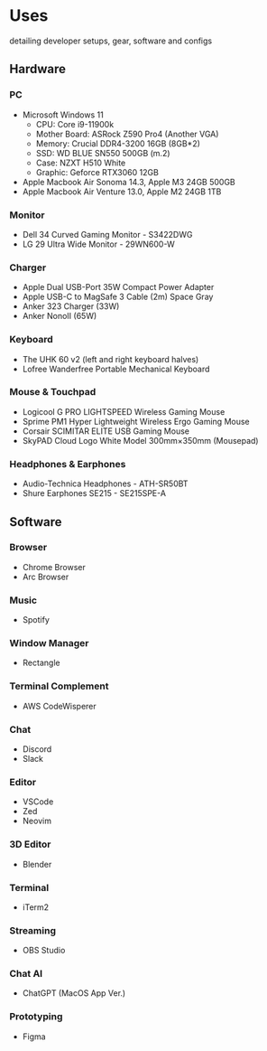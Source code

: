 # Uses

detailing developer setups, gear, software and configs

## Hardware

### PC

- Microsoft Windows 11
  - CPU: Core i9-11900k
  - Mother Board: ASRock Z590 Pro4 (Another VGA)
  - Memory: Crucial DDR4-3200 16GB (8GB*2)
  - SSD: WD BLUE SN550 500GB (m.2)
  - Case: NZXT H510 White
  - Graphic: Geforce RTX3060 12GB
- Apple Macbook Air Sonoma 14.3, Apple M3 24GB 500GB
- Apple Macbook Air Venture 13.0, Apple M2 24GB 1TB

### Monitor

- Dell 34 Curved Gaming Monitor - S3422DWG
- LG 29 Ultra Wide Monitor - 29WN600-W

### Charger
- Apple Dual USB-Port 35W Compact Power Adapter
- Apple USB-C to MagSafe 3 Cable (2m) Space Gray
- Anker 323 Charger (33W)
- Anker NonoⅡ (65W)

### Keyboard
- The UHK 60 v2 (left and right keyboard halves)
- Lofree Wanderfree Portable Mechanical Keyboard

### Mouse & Touchpad
- Logicool G PRO LIGHTSPEED Wireless Gaming Mouse
- Sprime PM1 Hyper Lightweight Wireless Ergo Gaming Mouse
- Corsair SCIMITAR ELITE USB Gaming Mouse
- SkyPAD Cloud Logo White Model 300mm×350mm (Mousepad)

### Headphones & Earphones
- Audio-Technica Headphones - ATH-SR50BT
- Shure Earphones SE215 - SE215SPE-A

## Software

### Browser
- Chrome Browser
- Arc Browser

### Music
- Spotify

### Window Manager
- Rectangle

### Terminal Complement
- AWS CodeWisperer

### Chat
- Discord
- Slack

### Editor
- VSCode
- Zed
- Neovim

### 3D Editor
- Blender

### Terminal
- iTerm2

### Streaming
- OBS Studio

### Chat AI
- ChatGPT (MacOS App Ver.)

### Prototyping
- Figma

